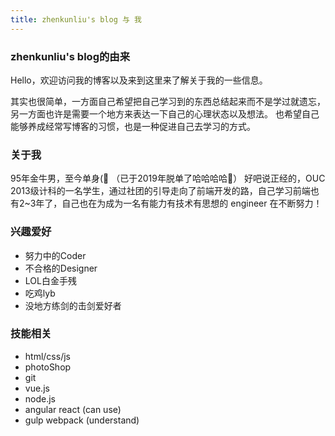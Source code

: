 ```yaml
---
title: zhenkunliu's blog 与 我
---
```


### zhenkunliu's blog的由来
Hello，欢迎访问我的博客以及来到这里来了解关于我的一些信息。

其实也很简单，一方面自己希望把自己学习到的东西总结起来而不是学过就遗忘，另一方面也许是需要一个地方来表达一下自己的心理状态以及想法。
也希望自己能够养成经常写博客的习惯，也是一种促进自己去学习的方式。

### 关于我
95年金牛男，至今单身(🤦‍ （已于2019年脱单了哈哈哈哈👏）
好吧说正经的，OUC 2013级计科的一名学生，通过社团的引导走向了前端开发的路，自己学习前端也有2~3年了，自己也在为成为一名有能力有技术有思想的 engineer 在不断努力！

### 兴趣爱好
- 努力中的Coder
- 不合格的Designer
- LOL白金手残
- 吃鸡lyb
- 没地方练剑的击剑爱好者

### 技能相关
- html/css/js
- photoShop
- git
- vue.js
- node.js
- angular react (can use)
- gulp webpack (understand)

